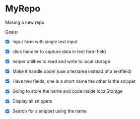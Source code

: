 # MyRepo
Making a new repo 

Goals:

 - [X] Input form with single text input

 - [X] click handler to capture data in text form field

 - [X] helper utilities to read and write to local storage

 - [X] Make it handle code! (use a textarea instead of a textfield)

 - [X] Have two fields, one is a short name the other is the snippet

 - [X] Going to store the name and code inside localStorage

 - [X] Display all snippets

 - [X] Search for a snippet using the name
